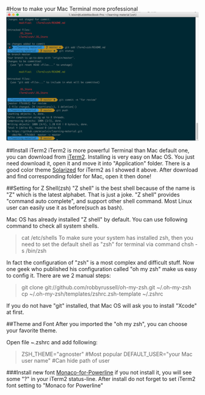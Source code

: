 #How to make your Mac Terminal more professional
![](iTerm2_screen.png)


##Install iTerm2
iTerm2 is more powerful Terminal than Mac default one, you can download from [iTerm2](http://www.iterm2.com).
Installing is very easy on Mac OS. You just need download it, open it and move it into "Application" folder.
There is a good color theme [Solarized](http://ethanschoonover.com/solarized) for iTerm2 as I showed it above. After download and find corresponding folder for Mac, open it then done!

##Setting for Z Shell(zsh)
"Z shell" is the best shell because of the name is "Z" which is the latest alphabet. That is just a joke. "Z shell" provides "command auto complete", and support other shell command. Most Linux user can easily use it as before(such as bash).

Mac OS has already installed "Z shell" by default. You can use following command to check all system shells.
>cat /etc/shells 
To make sure your system has installed zsh, then you need to set the default shell as "zsh" for terminal via command
>chsh -s /bin/zsh   

In fact the configuration of "zsh" is a most complex and difficult stuff. Now one geek who published his configuration called "oh my zsh" make us easy to config it. There are we 2 manual steps:
  
>git clone git://github.com/robbyrussell/oh-my-zsh.git ~/.oh-my-zsh
cp ~/.oh-my-zsh/templates/zshrc.zsh-template ~/.zshrc

If you do not have "git" installed, that Mac OS will ask you to install "Xcode" at first.

##Theme and Font 
After you imported the "oh my zsh", you can choose your favorite theme.

Open file ~.zshrc and add following:
>ZSH_THEME="agnoster"  #Most popular 
DEFAULT_USER="your Mac user name"  #Can hide path of user 

###Install new font [Monaco-for-Powerline](https://github.com/supermarin/powerline-fonts/blob/bfcb152306902c09b62be6e4a5eec7763e46d62d/Monaco/Monaco%20for%20Powerline.otf)
if you not install it, you will see some "?" in your iTerm2 status-line.
After install do not forget to set iTerm2 font setting to "Monaco for Powerline"

